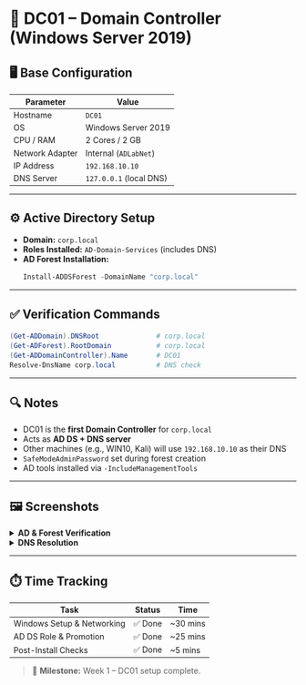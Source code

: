 # 🧱 DC01 – Domain Controller (Windows Server 2019)

## 🖥️ Base Configuration

| Parameter        | Value                     |
|------------------|---------------------------|
| Hostname         | `DC01`                    |
| OS               | Windows Server 2019       |
| CPU / RAM        | 2 Cores / 2 GB            |
| Network Adapter  | Internal (`ADLabNet`)     |
| IP Address       | `192.168.10.10`           |
| DNS Server       | `127.0.0.1` (local DNS)   |

---

## ⚙️ Active Directory Setup

- **Domain:** `corp.local`
- **Roles Installed:** `AD-Domain-Services` (includes DNS)
- **AD Forest Installation:**
  ```powershell
  Install-ADDSForest -DomainName "corp.local"
  ```

---

## ✅ Verification Commands

```powershell
(Get-ADDomain).DNSRoot              # corp.local
(Get-ADForest).RootDomain           # corp.local
(Get-ADDomainController).Name       # DC01
Resolve-DnsName corp.local          # DNS check
```

---

## 🔍 Notes

- DC01 is the **first Domain Controller** for `corp.local`
- Acts as **AD DS + DNS server**
- Other machines (e.g., WIN10, Kali) will use `192.168.10.10` as their DNS
- `SafeModeAdminPassword` set during forest creation
- AD tools installed via `-IncludeManagementTools`

---

## 🖼️ Screenshots

<details>
<summary><strong>AD & Forest Verification</strong></summary>
<img src="../screenshots/dc01-verification.png" alt="AD Verified">
</details>

<details>
<summary><strong>DNS Resolution</strong></summary>
<img src="../screenshots/dc01-dns-test.png" alt="DNS Resolution">
</details>

---

## ⏱️ Time Tracking

| Task                             | Status  | Time     |
|----------------------------------|---------|----------|
| Windows Setup & Networking       | ✅ Done | ~30 mins |
| AD DS Role & Promotion           | ✅ Done | ~25 mins |
| Post-Install Checks              | ✅ Done | ~5 mins  |

> 📌 **Milestone:** Week 1 – DC01 setup complete.

